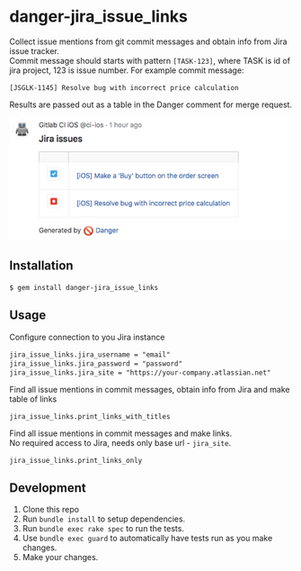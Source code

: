 # danger-jira_issue_links

Collect issue mentions from git commit messages and obtain info from Jira issue tracker.<br>
Commit message should starts with pattern `[TASK-123]`, where TASK is id of jira project, 123 is issue number. For example commit message: 
```
[JSGLK-1145] Resolve bug with incorrect price calculation
```
Results are passed out as a table in the Danger comment for merge request.

![Screenshot](resources/danger-screenshot.png)


## Installation

    $ gem install danger-jira_issue_links

## Usage

Configure connection to you Jira instance

```
jira_issue_links.jira_username = "email"
jira_issue_links.jira_password = "password"
jira_issue_links.jira_site = "https://your-company.atlassian.net"
```

Find all issue mentions in commit messages, obtain info from Jira and make table of links
```
jira_issue_links.print_links_with_titles
```

Find all issue mentions in commit messages and make links. <br>
No required access to Jira, needs only base url - `jira_site`.
```
jira_issue_links.print_links_only
```


## Development

1. Clone this repo
2. Run `bundle install` to setup dependencies.
3. Run `bundle exec rake spec` to run the tests.
4. Use `bundle exec guard` to automatically have tests run as you make changes.
5. Make your changes.
